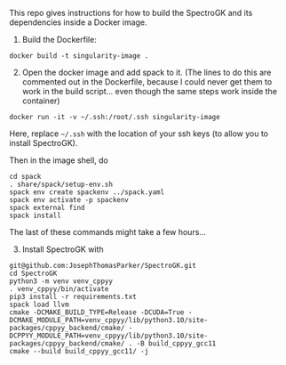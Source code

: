 This repo gives instructions for how to build the SpectroGK and its dependencies inside a Docker image.

1. Build the Dockerfile:

```
docker build -t singularity-image . 
```

2. Open the docker image and add spack to it. (The lines to do this are commented out in the Dockerfile, because I could never get them to work in the build script... even though the same steps work inside the container)

```
docker run -it -v ~/.ssh:/root/.ssh singularity-image
```

Here, replace `~/.ssh` with the location of your ssh keys (to allow you to install SpectroGK).

Then in the image shell, do

```
cd spack
. share/spack/setup-env.sh
spack env create spackenv ../spack.yaml
spack env activate -p spackenv
spack external find
spack install
```

The last of these commands might take a few hours...

3. Install SpectroGK with

```
git@github.com:JosephThomasParker/SpectroGK.git
cd SpectroGK
python3 -m venv venv_cppyy
. venv_cppyy/bin/activate
pip3 install -r requirements.txt
spack load llvm
cmake -DCMAKE_BUILD_TYPE=Release -DCUDA=True -DCMAKE_MODULE_PATH=venv_cppyy/lib/python3.10/site-packages/cppyy_backend/cmake/ -DCPPYY_MODULE_PATH=venv_cppyy/lib/python3.10/site-packages/cppyy_backend/cmake/ . -B build_cppyy_gcc11
cmake --build build_cppyy_gcc11/ -j
```
